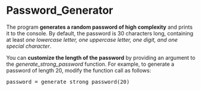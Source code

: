 # Password_Generator

The program **generates a random password of high complexity** and prints it to the console. 
By default, the password is 30 characters long, containing at least *one lowercase letter, one uppercase letter, one digit, and one special character*.

You can **customize the length of the password** by providing an argument to the *generate_strong_password* function. 
For example, to generate a password of length 20, modify the function call as follows: 

<pre>
password = generate_strong_password(20)
</pre>
